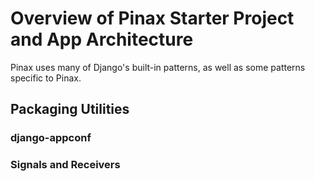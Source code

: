 # Overview of Pinax Starter Project and App Architecture

Pinax uses many of Django's built-in patterns, as well as some patterns specific to Pinax. 

## Packaging Utilities

### django-appconf

### Signals and Receivers

